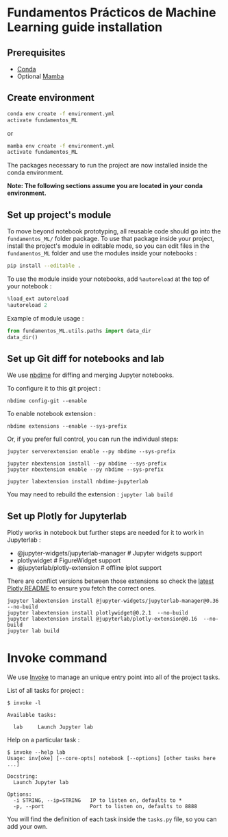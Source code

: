 # Fundamentos Prácticos de Machine Learning guide installation

## Prerequisites

- [Conda](https://docs.conda.io/projects/conda/en/latest/user-guide/install/download.html)
- Optional [Mamba](https://mamba.readthedocs.io/en/latest/)

## Create environment

```bash
conda env create -f environment.yml
activate fundamentos_ML
```

or 

```bash
mamba env create -f environment.yml
activate fundamentos_ML
```

The packages necessary to run the project are now installed inside the conda environment.

**Note: The following sections assume you are located in your conda environment.**

## Set up project's module

To move beyond notebook prototyping, all reusable code should go into the `fundamentos_ML/` folder package. To use that package inside your project, install the project's module in editable mode, so you can edit files in the `fundamentos_ML` folder and use the modules inside your notebooks :

```bash
pip install --editable .
```

To use the module inside your notebooks, add `%autoreload` at the top of your notebook :

```python
%load_ext autoreload
%autoreload 2
```

Example of module usage :

```python
from fundamentos_ML.utils.paths import data_dir
data_dir()
```

## Set up Git diff for notebooks and lab

We use [nbdime](https://nbdime.readthedocs.io/en/stable/index.html) for diffing and merging Jupyter notebooks.

To configure it to this git project :

```
nbdime config-git --enable
```

To enable notebook extension :

```
nbdime extensions --enable --sys-prefix
```

Or, if you prefer full control, you can run the individual steps:

```
jupyter serverextension enable --py nbdime --sys-prefix

jupyter nbextension install --py nbdime --sys-prefix
jupyter nbextension enable --py nbdime --sys-prefix

jupyter labextension install nbdime-jupyterlab
```

You may need to rebuild the extension : `jupyter lab build`

## Set up Plotly for Jupyterlab

Plotly works in notebook but further steps are needed for it to work in Jupyterlab :

* @jupyter-widgets/jupyterlab-manager # Jupyter widgets support
* plotlywidget  # FigureWidget support
* @jupyterlab/plotly-extension  # offline iplot support

There are conflict versions between those extensions so check the [latest Plotly README](https://github.com/plotly/plotly.py#installation-of-plotlypy-version-3) to ensure you fetch the correct ones. 

```
jupyter labextension install @jupyter-widgets/jupyterlab-manager@0.36 --no-build
jupyter labextension install plotlywidget@0.2.1  --no-build
jupyter labextension install @jupyterlab/plotly-extension@0.16  --no-build
jupyter lab build
```

# Invoke command

We use [Invoke](http://www.pyinvoke.org/) to manage an
unique entry point into all of the project tasks.

List of all tasks for project :

```
$ invoke -l

Available tasks:

  lab     Launch Jupyter lab
```

Help on a particular task :

```
$ invoke --help lab
Usage: inv[oke] [--core-opts] notebook [--options] [other tasks here ...]

Docstring:
  Launch Jupyter lab

Options:
  -i STRING, --ip=STRING   IP to listen on, defaults to *
  -p, --port               Port to listen on, defaults to 8888
```

You will find the definition of each task inside the `tasks.py` file, so you can add your own.
